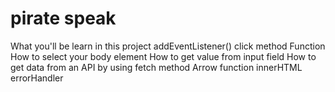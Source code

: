 # pirate speak
 
What you'll be learn in this project
addEventListener() click method
Function
How to select your body element
How to get value from input field
How to get data from an API by using fetch method
Arrow function
innerHTML
errorHandler
